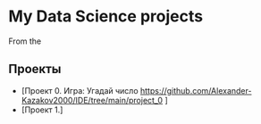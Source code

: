 # My Data Science projects

From the

## Проекты

* [Проект 0. Игра: Угадай число https://github.com/Alexander-Kazakov2000/IDE/tree/main/project_0 ]
* [Проект 1.]
